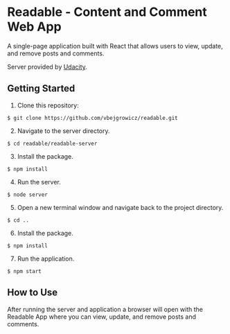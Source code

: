 # Readable - Content and Comment Web App
A single-page application built with React that allows users to view, update, and remove posts and comments. 

Server provided by [Udacity](https://github.com/udacity/reactnd-project-readable-starter).

## Getting Started
1.  Clone this repository:

  `$ git clone https://github.com/vbejgrowicz/readable.git`

2.  Navigate to the server directory.

  `$ cd readable/readable-server`

3.  Install the package.

  `$ npm install`

4.  Run the server.

  `$ node server`

5.  Open a new terminal window and navigate back to the project directory.

  `$ cd ..`

6.  Install the package.

  `$ npm install`

7.  Run the application.

  `$ npm start`
  
## How to Use
After running the server and application a browser will open with the Readable App where you can view, update, and remove posts and comments.
